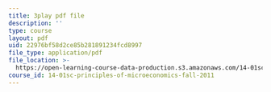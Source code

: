 ```yaml
---
title: 3play pdf file
description: ''
type: course
layout: pdf
uid: 22976bf58d2ce85b281891234fcd8997
file_type: application/pdf
file_location: >-
  https://open-learning-course-data-production.s3.amazonaws.com/14-01sc-principles-of-microeconomics-fall-2011/22976bf58d2ce85b281891234fcd8997_WmnViAaMdGM.pdf
course_id: 14-01sc-principles-of-microeconomics-fall-2011
---
```

